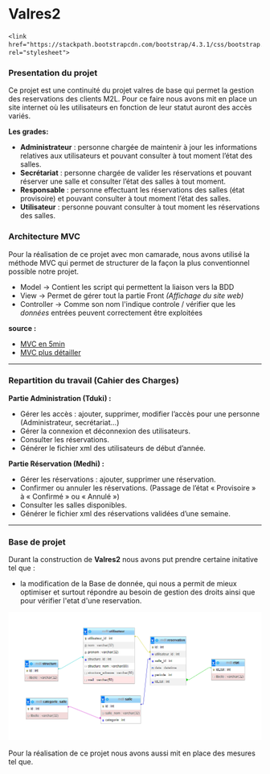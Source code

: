 # Valres2
    <link href="https://stackpath.bootstrapcdn.com/bootstrap/4.3.1/css/bootstrap.min.css" rel="stylesheet"> 

### Presentation du projet
Ce projet est une continuité du projet valres de base qui permet la gestion des reservations des clients M2L.
Pour ce faire nous avons mit en place un site internet où les utilisateurs en fonction de leur statut auront des accès variés.

__Les grades:__
* **Administrateur** : personne chargée de maintenir à jour les informations relatives aux
utilisateurs et pouvant consulter à tout moment l’état des salles.
* **Secrétariat** : personne chargée de valider les réservations et pouvant réserver une salle et
consulter l’état des salles à tout moment.
* **Responsable** : personne effectuant les réservations des salles (état provisoire) et pouvant
consulter à tout moment l’état des salles.
* **Utilisateur** : personne pouvant consulter à tout moment les réservations des salles.

### Architecture MVC 
Pour la réalisation de ce projet avec mon camarade, nous avons utilisé la méthode MVC qui permet de structurer de la façon la plus conventionnel possible notre projet.

* Model → Contient les script qui permettent la liaison vers la BDD
* View → Permet de gérer tout la partie Front *(Affichage du site web)*
* Controller → Comme son nom l'indique controle / vérifier que les *données* entrées peuvent correctement être exploitées

__source :__
* [MVC en 5min](https://www.youtube.com/watch?v=gs-61l4Z32M&pp=ygUDTVZD)
* [MVC plus détailler](https://www.youtube.com/watch?v=HxhwAc7zzgE&pp=ygUDTVZD)

---
### Repartition du travail (Cahier des Charges)
__Partie Administration (Tduki) :__
* Gérer les accès : ajouter, supprimer, modifier l’accès pour une personne (Administrateur,
secrétariat...)
* Gérer la connexion et déconnexion des utilisateurs.
* Consulter les réservations.
* Générer le fichier xml des utilisateurs de début d’année.

__Partie Réservation (Medhi) :__
* Gérer les réservations : ajouter, supprimer une réservation.
* Confirmer ou annuler les réservations. (Passage de l’état « Provisoire » à « Confirmé » ou
« Annulé »)
* Consulter les salles disponibles.
* Générer le fichier xml des réservations validées d’une semaine.
---

### Base de projet
Durant la construction de **Valres2** nous avons put prendre certaine initative tel que :
* la modification de la Base de donnée, qui nous a permit de mieux optimiser et surtout répondre au besoin
de gestion des droits ainsi que pour vérifier l'etat d'une reservation.

![image EA](image/EA.png)

Pour la réalisation de ce projet nous avons aussi mit en place des mesures tel que.